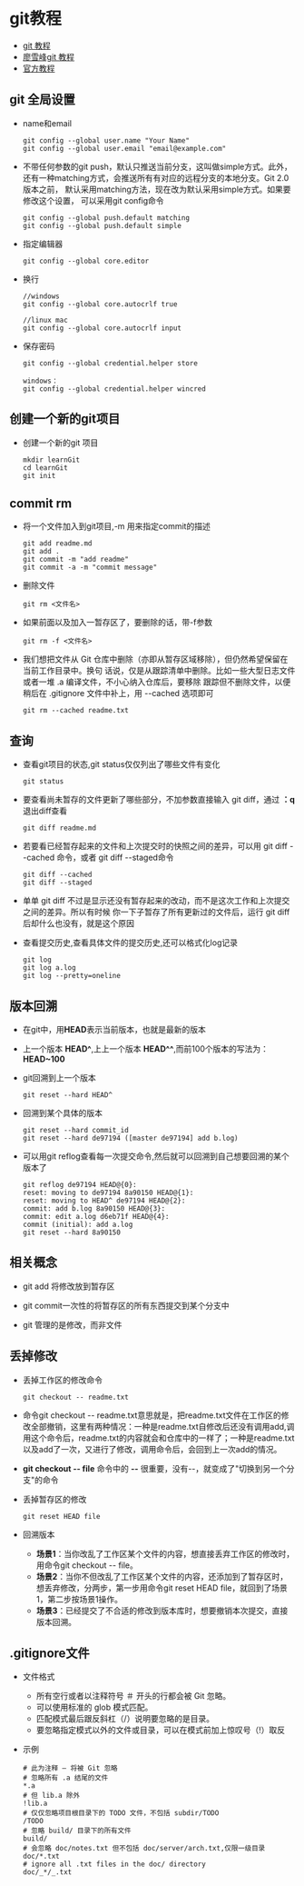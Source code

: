 # git教程

- [git 教程](http://www.yiibai.com/git/home.html)
- [廖雪峰git 教程](http://www.liaoxuefeng.com/wiki/0013739516305929606dd18361248578c67b8067c8c017b000/)
- [官方教程](https://git-scm.com/book/zh/v1/Git-%E5%88%86%E6%94%AF-%E4%BD%95%E8%B0%93%E5%88%86%E6%94%AF)

## git 全局设置

- name和email

  ```git
  git config --global user.name "Your Name"
  git config --global user.email "email@example.com"
  ```

- 不带任何参数的git push，默认只推送当前分支，这叫做simple方式。此外， 还有一种matching方式，会推送所有有对应的远程分支的本地分支。Git 2.0版本之前， 默认采用matching方法，现在改为默认采用simple方式。如果要修改这个设置， 可以采用git config命令

  ```git
  git config --global push.default matching
  git config --global push.default simple
  ```

- 指定编辑器

  ```git
  git config --global core.editor
  ```
- 换行

  ```git
  //windows
  git config --global core.autocrlf true

  //linux mac
  git config --global core.autocrlf input
  ```

- 保存密码

  ```git
  git config --global credential.helper store

  windows：
  git config --global credential.helper wincred
  ```

## 创建一个新的git项目

- 创建一个新的git 项目

  ```git
  mkdir learnGit
  cd learnGit
  git init
  ```

## commit rm

- 将一个文件加入到git项目,-m 用来指定commit的描述

  ```git
  git add readme.md
  git add .
  git commit -m "add readme"
  git commit -a -m "commit message"
  ```

- 删除文件

  ```git
  git rm <文件名>
  ```

- 如果前面以及加入一暂存区了，要删除的话，带-f参数

  ```git
  git rm -f <文件名>
  ```

- 我们想把文件从 Git 仓库中删除（亦即从暂存区域移除），但仍然希望保留在当前工作目录中。换句 话说，仅是从跟踪清单中删除。比如一些大型日志文件或者一堆 .a 编译文件，不小心纳入仓库后，要移除 跟踪但不删除文件，以便稍后在 .gitignore 文件中补上，用 --cached 选项即可

  ```git
  git rm --cached readme.txt
  ```

## 查询

- 查看git项目的状态,git status仅仅列出了哪些文件有变化

  ```git
  git status
  ```

- 要查看尚未暂存的文件更新了哪些部分，不加参数直接输入 git diff，通过 **：q** 退出diff查看

  ```git
  git diff readme.md
  ```

- 若要看已经暂存起来的文件和上次提交时的快照之间的差异，可以用 git diff --cached 命令，或者 git diff --staged命令

  ```git
  git diff --cached
  git diff --staged
  ```

- 单单 git diff 不过是显示还没有暂存起来的改动，而不是这次工作和上次提交之间的差异。所以有时候 你一下子暂存了所有更新过的文件后，运行 git diff 后却什么也没有，就是这个原因

- 查看提交历史,查看具体文件的提交历史,还可以格式化log记录

  ```git
  git log
  git log a.log
  git log --pretty=oneline
  ```

## 版本回溯

- 在git中，用**HEAD**表示当前版本，也就是最新的版本

- 上一个版本 **HEAD^**,上上一个版本 **HEAD^^**,而前100个版本的写法为：**HEAD~100**

- git回溯到上一个版本

  ```git
  git reset --hard HEAD^
  ```

- 回溯到某个具体的版本

  ```git
  git reset --hard commit_id
  git reset --hard de97194 ([master de97194] add b.log)
  ```

- 可以用git reflog查看每一次提交命令,然后就可以回溯到自己想要回溯的某个版本了

  ```git
  git reflog de97194 HEAD@{0}:
  reset: moving to de97194 8a90150 HEAD@{1}:
  reset: moving to HEAD^ de97194 HEAD@{2}:
  commit: add b.log 8a90150 HEAD@{3}:
  commit: edit a.log d6eb71f HEAD@{4}:
  commit (initial): add a.log
  git reset --hard 8a90150
  ```

## 相关概念

- git add 将修改放到暂存区

- git commit一次性的将暂存区的所有东西提交到某个分支中

- git 管理的是修改，而非文件

## 丢掉修改

- 丢掉工作区的修改命令

  ```git
  git checkout -- readme.txt
  ```

- 命令git checkout -- readme.txt意思就是，把readme.txt文件在工作区的修改全部撤销，这里有两种情况：一种是readme.txt自修改后还没有调用add,调用这个命令后，readme.txt的内容就会和仓库中的一样了；一种是readme.txt以及add了一次，又进行了修改，调用命令后，会回到上一次add的情况。

- **git checkout -- file** 命令中的 **--** 很重要，没有--，就变成了"切换到另一个分支"的命令

- 丢掉暂存区的修改

  ```git
  git reset HEAD file
  ```

- 回溯版本

  - **场景1**：当你改乱了工作区某个文件的内容，想直接丢弃工作区的修改时，用命令git checkout -- file。
  - **场景2**：当你不但改乱了工作区某个文件的内容，还添加到了暂存区时，想丢弃修改，分两步，第一步用命令git reset HEAD file，就回到了场景1，第二步按场景1操作。
  - **场景3**：已经提交了不合适的修改到版本库时，想要撤销本次提交，直接版本回溯。

## .gitignore文件

- 文件格式

  - 所有空行或者以注释符号 ＃ 开头的行都会被 Git 忽略。
  - 可以使用标准的 glob 模式匹配。
  - 匹配模式最后跟反斜杠（/）说明要忽略的是目录。
  - 要忽略指定模式以外的文件或目录，可以在模式前加上惊叹号（!）取反

- 示例

  ```git
  # 此为注释 – 将被 Git 忽略
  # 忽略所有 .a 结尾的文件
  *.a
  # 但 lib.a 除外
  !lib.a
  # 仅仅忽略项目根目录下的 TODO 文件，不包括 subdir/TODO
  /TODO
  # 忽略 build/ 目录下的所有文件
  build/
  # 会忽略 doc/notes.txt 但不包括 doc/server/arch.txt,仅限一级目录
  doc/*.txt
  # ignore all .txt files in the doc/ directory
  doc/_*/_.txt
  ```
